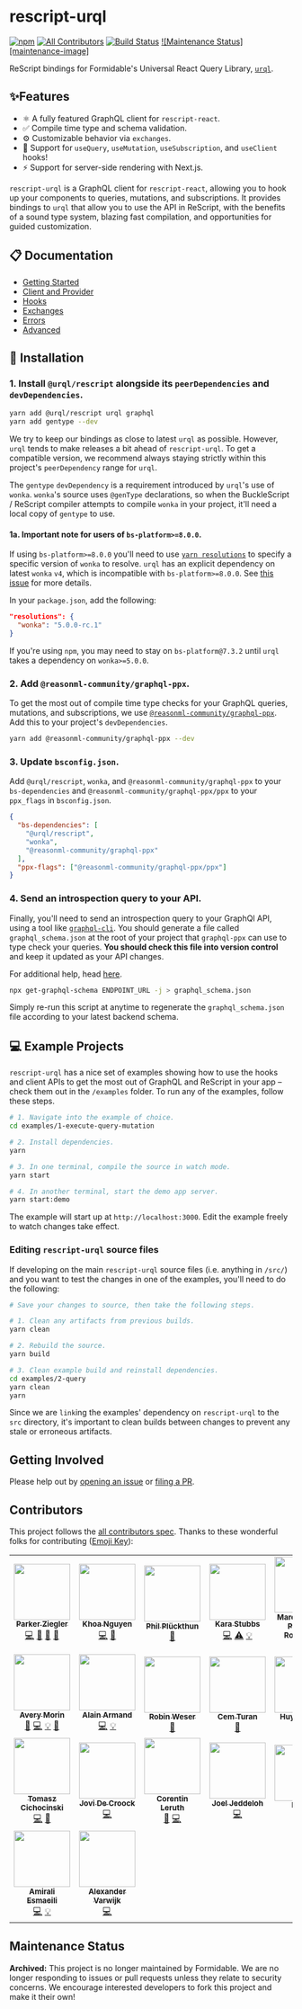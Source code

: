 # rescript-urql

[![npm](https://img.shields.io/npm/v/@urql/rescript.svg)](https://www.npmjs.com/package/@urql/rescript)
[![All Contributors](https://img.shields.io/badge/all_contributors-20-orange.svg)](#contributors)
[![Build Status](https://github.com/FormidableLabs/rescript-urql/workflows/rescript-urql%20CI/badge.svg)](https://github.com/FormidableLabs/rescript-urql/actions?query=workflow%3A%22rescript-urql+CI%22)
[![Maintenance Status][maintenance-image]](#maintenance-status)

ReScript bindings for Formidable's Universal React Query Library, [`urql`](https://github.com/FormidableLabs/urql).

## ✨Features

- ⚛️ A fully featured GraphQL client for `rescript-react`.
- ✅ Compile time type and schema validation.
- ⚙️ Customizable behavior via `exchanges`.
- 🎣 Support for `useQuery`, `useMutation`, `useSubscription`, and `useClient` hooks!
- ⚡ Support for server-side rendering with Next.js.

`rescript-urql` is a GraphQL client for `rescript-react`, allowing you to hook up your components to queries, mutations, and subscriptions. It provides bindings to `urql` that allow you to use the API in ReScript, with the benefits of a sound type system, blazing fast compilation, and opportunities for guided customization.

## 📋 Documentation

- [Getting Started](/docs/getting-started.md)
- [Client and Provider](/docs/client-and-provider.md)
- [Hooks](/docs/hooks.md)
- [Exchanges](/docs/exchanges.md)
- [Errors](/docs/error.md)
- [Advanced](/docs/advanced.md)

## 💾 Installation

### 1. Install `@urql/rescript` alongside its `peerDependencies` and `devDependencies`.

```sh
yarn add @urql/rescript urql graphql
yarn add gentype --dev
```

We try to keep our bindings as close to latest `urql` as possible. However, `urql` tends to make releases a bit ahead of `rescript-urql`. To get a compatible version, we recommend always staying strictly within this project's `peerDependency` range for `urql`.

The `gentype` `devDependency` is a requirement introduced by `urql`'s use of `wonka`. `wonka`'s source uses `@genType` declarations, so when the BuckleScript / ReScript compiler attempts to compile `wonka` in your project, it'll need a local copy of `gentype` to use.

#### 1a. **Important note for users of `bs-platform>=8.0.0`**.

If using `bs-platform>=8.0.0` you'll need to use [`yarn resolutions`](https://classic.yarnpkg.com/en/docs/selective-version-resolutions/) to specify a specific version of `wonka` to resolve. `urql` has an explicit dependency on latest `wonka` `v4`, which is incompatible with `bs-platform>=8.0.0`. See [this issue](https://github.com/kitten/wonka/issues/85) for more details.

In your `package.json`, add the following:

```json
"resolutions": {
  "wonka": "5.0.0-rc.1"
}
```

If you're using `npm`, you may need to stay on `bs-platform@7.3.2` until `urql` takes a dependency on `wonka>=5.0.0`.

### 2. Add `@reasonml-community/graphql-ppx`.

To get the most out of compile time type checks for your GraphQL queries, mutations, and subscriptions, we use [`@reasonml-community/graphql-ppx`](https://github.com/reasonml-community/graphql-ppx). Add this to your project's `devDependencies`.

```sh
yarn add @reasonml-community/graphql-ppx --dev
```

### 3. Update `bsconfig.json`.

Add `@urql/rescript`, `wonka`, and `@reasonml-community/graphql-ppx` to your `bs-dependencies` and `@reasonml-community/graphql-ppx/ppx` to your `ppx_flags` in `bsconfig.json`.

```json
{
  "bs-dependencies": [
    "@urql/rescript",
    "wonka",
    "@reasonml-community/graphql-ppx"
  ],
  "ppx-flags": ["@reasonml-community/graphql-ppx/ppx"]
}
```

### 4. Send an introspection query to your API.

Finally, you'll need to send an introspection query to your GraphQl API, using a tool like [`graphql-cli`](https://github.com/Urigo/graphql-cli/). You should generate a file called `graphql_schema.json` at the root of your project that `graphql-ppx` can use to type check your queries. **You should check this file into version control** and keep it updated as your API changes.

For additional help, head [here](https://github.com/reasonml-community/graphql-ppx#schema).

```sh
npx get-graphql-schema ENDPOINT_URL -j > graphql_schema.json
```

Simply re-run this script at anytime to regenerate the `graphql_schema.json` file according to your latest backend schema.

## 💻 Example Projects

`rescript-urql` has a nice set of examples showing how to use the hooks and client APIs to get the most out of GraphQL and ReScript in your app – check them out in the `/examples` folder. To run any of the examples, follow these steps.

```sh
# 1. Navigate into the example of choice.
cd examples/1-execute-query-mutation

# 2. Install dependencies.
yarn

# 3. In one terminal, compile the source in watch mode.
yarn start

# 4. In another terminal, start the demo app server.
yarn start:demo
```

The example will start up at `http://localhost:3000`. Edit the example freely to watch changes take effect.

### Editing `rescript-urql` source files

If developing on the main `rescript-urql` source files (i.e. anything in `/src/`) and you want to test the changes in one of the examples, you'll need to do the following:

```sh
# Save your changes to source, then take the following steps.

# 1. Clean any artifacts from previous builds.
yarn clean

# 2. Rebuild the source.
yarn build

# 3. Clean example build and reinstall dependencies.
cd examples/2-query
yarn clean
yarn
```

Since we are `link`ing the examples' dependency on `rescript-urql` to the `src` directory, it's important to clean builds between changes to prevent any stale or erroneous artifacts.

## Getting Involved

Please help out by [opening an issue](https://github.com/FormidableLabs/rescript-urql/issues) or [filing a PR](https://github.com/FormidableLabs/rescript-urql/pulls).

## Contributors

This project follows the [all contributors spec](https://github.com/kentcdodds/all-contributors). Thanks to these wonderful folks for contributing ([Emoji Key](https://github.com/kentcdodds/all-contributors#emoji-key)):

<!-- ALL-CONTRIBUTORS-LIST:START - Do not remove or modify this section -->
<!-- prettier-ignore-start -->
<!-- markdownlint-disable -->
<table>
  <tr>
    <td align="center"><a href="http://parkerziegler.com/"><img src="https://avatars0.githubusercontent.com/u/19421190?v=4?s=100" width="100px;" alt=""/><br /><sub><b>Parker Ziegler</b></sub></a><br /><a href="https://github.com/FormidableLabs/rescript-urql/commits?author=parkerziegler" title="Code">💻</a> <a href="https://github.com/FormidableLabs/rescript-urql/commits?author=parkerziegler" title="Documentation">📖</a> <a href="https://github.com/FormidableLabs/rescript-urql/pulls?q=is%3Apr+reviewed-by%3Aparkerziegler" title="Reviewed Pull Requests">👀</a> <a href="#ideas-parkerziegler" title="Ideas, Planning, & Feedback">🤔</a></td>
    <td align="center"><a href="https://khoanguyen.me"><img src="https://avatars2.githubusercontent.com/u/3049054?v=4?s=100" width="100px;" alt=""/><br /><sub><b>Khoa Nguyen</b></sub></a><br /><a href="https://github.com/FormidableLabs/rescript-urql/commits?author=thangngoc89" title="Code">💻</a> <a href="https://github.com/FormidableLabs/rescript-urql/commits?author=thangngoc89" title="Documentation">📖</a></td>
    <td align="center"><a href="https://twitter.com/_philpl"><img src="https://avatars0.githubusercontent.com/u/2041385?v=4?s=100" width="100px;" alt=""/><br /><sub><b>Phil Plückthun</b></sub></a><br /><a href="#ideas-kitten" title="Ideas, Planning, & Feedback">🤔</a></td>
    <td align="center"><a href="https://github.com/kiraarghy"><img src="https://avatars2.githubusercontent.com/u/21056165?v=4?s=100" width="100px;" alt=""/><br /><sub><b>Kara Stubbs</b></sub></a><br /><a href="https://github.com/FormidableLabs/rescript-urql/commits?author=kiraarghy" title="Code">💻</a> <a href="https://github.com/FormidableLabs/rescript-urql/commits?author=kiraarghy" title="Tests">⚠️</a> <a href="#example-kiraarghy" title="Examples">💡</a></td>
    <td align="center"><a href="https://github.com/oddlyfunctional"><img src="https://avatars1.githubusercontent.com/u/565635?v=4?s=100" width="100px;" alt=""/><br /><sub><b>Marcos Felipe Pimenta Rodrigues</b></sub></a><br /><a href="https://github.com/FormidableLabs/rescript-urql/commits?author=oddlyfunctional" title="Documentation">📖</a></td>
    <td align="center"><a href="https://github.com/gugahoa"><img src="https://avatars2.githubusercontent.com/u/1438470?v=4?s=100" width="100px;" alt=""/><br /><sub><b>Gustavo Aguiar</b></sub></a><br /><a href="https://github.com/FormidableLabs/rescript-urql/commits?author=gugahoa" title="Code">💻</a> <a href="#example-gugahoa" title="Examples">💡</a></td>
  </tr>
  <tr>
    <td align="center"><a href="https://github.com/Schmavery"><img src="https://avatars1.githubusercontent.com/u/2154522?v=4?s=100" width="100px;" alt=""/><br /><sub><b>Avery Morin</b></sub></a><br /><a href="#ideas-Schmavery" title="Ideas, Planning, & Feedback">🤔</a> <a href="https://github.com/FormidableLabs/rescript-urql/commits?author=Schmavery" title="Code">💻</a> <a href="#example-Schmavery" title="Examples">💡</a> <a href="https://github.com/FormidableLabs/rescript-urql/commits?author=Schmavery" title="Documentation">📖</a></td>
    <td align="center"><a href="https://medium.com/@idkjs"><img src="https://avatars1.githubusercontent.com/u/2370391?v=4?s=100" width="100px;" alt=""/><br /><sub><b>Alain Armand</b></sub></a><br /><a href="https://github.com/FormidableLabs/rescript-urql/commits?author=idkjs" title="Code">💻</a> <a href="#example-idkjs" title="Examples">💡</a></td>
    <td align="center"><a href="http://weser.io"><img src="https://avatars0.githubusercontent.com/u/10060928?v=4?s=100" width="100px;" alt=""/><br /><sub><b>Robin Weser</b></sub></a><br /><a href="https://github.com/FormidableLabs/rescript-urql/commits?author=robinweser" title="Documentation">📖</a></td>
    <td align="center"><a href="https://ce.ms"><img src="https://avatars3.githubusercontent.com/u/959142?v=4?s=100" width="100px;" alt=""/><br /><sub><b>Cem Turan</b></sub></a><br /><a href="https://github.com/FormidableLabs/rescript-urql/commits?author=cem2ran" title="Documentation">📖</a></td>
    <td align="center"><a href="https://www.huy.dev/"><img src="https://avatars1.githubusercontent.com/u/7352279?v=4?s=100" width="100px;" alt=""/><br /><sub><b>Huy Nguyen</b></sub></a><br /><a href="https://github.com/FormidableLabs/rescript-urql/commits?author=huy-nguyen" title="Documentation">📖</a></td>
    <td align="center"><a href="http://www.riseos.com"><img src="https://avatars2.githubusercontent.com/u/35296?v=4?s=100" width="100px;" alt=""/><br /><sub><b>Sean Grove</b></sub></a><br /><a href="https://github.com/FormidableLabs/rescript-urql/commits?author=sgrove" title="Code">💻</a> <a href="#example-sgrove" title="Examples">💡</a> <a href="#ideas-sgrove" title="Ideas, Planning, & Feedback">🤔</a> <a href="https://github.com/FormidableLabs/rescript-urql/commits?author=sgrove" title="Documentation">📖</a></td>
  </tr>
  <tr>
    <td align="center"><a href="https://twitter.com/_cichocinski"><img src="https://avatars2.githubusercontent.com/u/9558691?v=4?s=100" width="100px;" alt=""/><br /><sub><b>Tomasz Cichocinski</b></sub></a><br /><a href="https://github.com/FormidableLabs/rescript-urql/commits?author=baransu" title="Code">💻</a> <a href="https://github.com/FormidableLabs/rescript-urql/issues?q=author%3Abaransu" title="Bug reports">🐛</a></td>
    <td align="center"><a href="https://www.jovidecroock.com/"><img src="https://avatars3.githubusercontent.com/u/17125876?v=4?s=100" width="100px;" alt=""/><br /><sub><b>Jovi De Croock</b></sub></a><br /><a href="https://github.com/FormidableLabs/rescript-urql/commits?author=JoviDeCroock" title="Code">💻</a></td>
    <td align="center"><a href="https://github.com/tatchi"><img src="https://avatars2.githubusercontent.com/u/5595092?v=4?s=100" width="100px;" alt=""/><br /><sub><b>Corentin Leruth</b></sub></a><br /><a href="https://github.com/FormidableLabs/rescript-urql/commits?author=tatchi" title="Documentation">📖</a> <a href="https://github.com/FormidableLabs/rescript-urql/commits?author=tatchi" title="Code">💻</a></td>
    <td align="center"><a href="https://github.com/jeddeloh"><img src="https://avatars3.githubusercontent.com/u/1131723?v=4?s=100" width="100px;" alt=""/><br /><sub><b>Joel Jeddeloh</b></sub></a><br /><a href="https://github.com/FormidableLabs/rescript-urql/commits?author=jeddeloh" title="Code">💻</a></td>
    <td align="center"><a href="https://github.com/hulufei"><img src="https://avatars0.githubusercontent.com/u/261677?v=4?s=100" width="100px;" alt=""/><br /><sub><b>hui.liu</b></sub></a><br /><a href="https://github.com/FormidableLabs/rescript-urql/commits?author=hulufei" title="Documentation">📖</a></td>
    <td align="center"><a href="https://github.com/gaku-sei"><img src="https://avatars0.githubusercontent.com/u/3982371?v=4?s=100" width="100px;" alt=""/><br /><sub><b>Kévin Combriat</b></sub></a><br /><a href="https://github.com/FormidableLabs/rescript-urql/commits?author=gaku-sei" title="Code">💻</a> <a href="https://github.com/FormidableLabs/rescript-urql/issues?q=author%3Agaku-sei" title="Bug reports">🐛</a> <a href="#ideas-gaku-sei" title="Ideas, Planning, & Feedback">🤔</a></td>
  </tr>
  <tr>
    <td align="center"><a href="http://amiralies.github.io"><img src="https://avatars3.githubusercontent.com/u/13261088?v=4?s=100" width="100px;" alt=""/><br /><sub><b>Amirali Esmaeili</b></sub></a><br /><a href="https://github.com/FormidableLabs/rescript-urql/commits?author=amiralies" title="Code">💻</a> <a href="#example-amiralies" title="Examples">💡</a></td>
    <td align="center"><a href="https://www.alexandervarwijk.com"><img src="https://avatars1.githubusercontent.com/u/327697?v=4?s=100" width="100px;" alt=""/><br /><sub><b>Alexander Varwijk</b></sub></a><br /><a href="https://github.com/FormidableLabs/rescript-urql/commits?author=Kingdutch" title="Code">💻</a></td>
  </tr>
</table>

<!-- markdownlint-restore -->
<!-- prettier-ignore-end -->

<!-- ALL-CONTRIBUTORS-LIST:END -->

## Maintenance Status

**Archived:** This project is no longer maintained by Formidable. We are no longer responding to issues or pull requests unless they relate to security concerns. We encourage interested developers to fork this project and make it their own!
